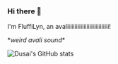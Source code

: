 ### Hi there 👋
I'm FluffiLyn, an avaliiiiiiiiiiiiiiiiiiiiiiiiiiii!

 \**weird avali sound*\* 



![Dusai's GitHub stats](https://github-readme-stats.vercel.app/api?username=FluffiLyn)

